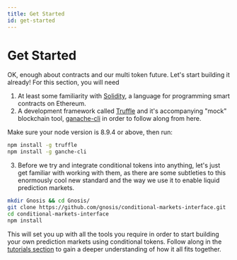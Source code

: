 ```yaml
---
title: Get Started
id: get-started
---
```


# Get Started

OK, enough about contracts and our multi token future. Let's start building it already! For this section, you will need 

1. At least some familiarity with [Solidity](https://solidity.readthedocs.io/), a language for programming smart contracts on Ethereum. 
2. A development framework called [Truffle](https://www.trufflesuite.com/) and it's accompanying "mock" blockchain tool, [ganache-cli](https://github.com/trufflesuite/ganache-cli/blob/master/README.md) in order to follow along from here.

Make sure your node version is 8.9.4 or above, then run:

```bash
npm install -g truffle
npm install -g ganche-cli
```

3. Before we try and integrate conditional tokens into anything, let's just get familiar with working with them, as there are some subtleties to this enormously cool new standard and the way we use it to enable liquid prediction markets.

```bash
mkdir Gnosis && cd Gnosis/
git clone https://github.com/gnosis/conditional-markets-interface.git
cd conditional-markets-interface
npm install
```

This will set you up with all the tools you require in order to start building your own prediction markets using conditional tokens. Follow along in the [tutorials section](../tutorials/) to gain a deeper understanding of how it all fits together.